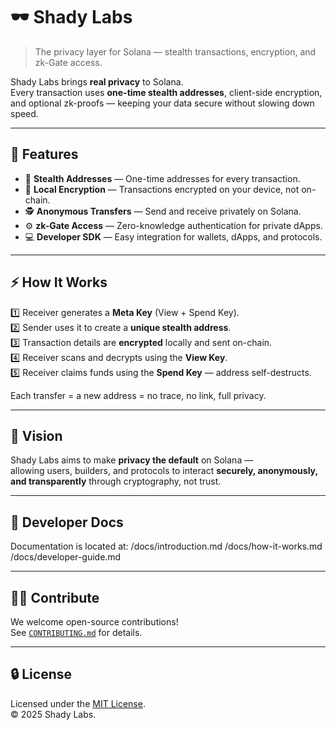 # 🕶️ Shady Labs

> The privacy layer for Solana — stealth transactions, encryption, and zk-Gate access.

Shady Labs brings **real privacy** to Solana.  
Every transaction uses **one-time stealth addresses**, client-side encryption, and optional zk-proofs — keeping your data secure without slowing down speed.

---

## 🚀 Features
- 🧩 **Stealth Addresses** — One-time addresses for every transaction.  
- 🔐 **Local Encryption** — Transactions encrypted on your device, not on-chain.  
- 🕵️ **Anonymous Transfers** — Send and receive privately on Solana.  
- ⚙️ **zk-Gate Access** — Zero-knowledge authentication for private dApps.  
- 💻 **Developer SDK** — Easy integration for wallets, dApps, and protocols.

---

## ⚡ How It Works
1️⃣ Receiver generates a **Meta Key** (View + Spend Key).  
2️⃣ Sender uses it to create a **unique stealth address**.  
3️⃣ Transaction details are **encrypted** locally and sent on-chain.  
4️⃣ Receiver scans and decrypts using the **View Key**.  
5️⃣ Receiver claims funds using the **Spend Key** — address self-destructs.

Each transfer = a new address = no trace, no link, full privacy.

---

## 🧠 Vision
Shady Labs aims to make **privacy the default** on Solana —  
allowing users, builders, and protocols to interact **securely, anonymously, and transparently** through cryptography, not trust.

---

## 🧰 Developer Docs
Documentation is located at:
/docs/introduction.md
/docs/how-it-works.md
/docs/developer-guide.md


---

## 🧑‍💻 Contribute
We welcome open-source contributions!  
See [`CONTRIBUTING.md`](CONTRIBUTING.md) for details.

---

## 🔒 License
Licensed under the [MIT License](LICENSE).  
© 2025 Shady Labs.
